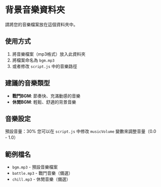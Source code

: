 # 背景音樂資料夾

請將您的音樂檔案放在這個資料夾中。

## 使用方式

1. 將音樂檔案（mp3格式）放入此資料夾
2. 將檔案命名為 `bgm.mp3`
3. 或者修改 `script.js` 中的音樂路徑

## 建議的音樂類型

- **戰鬥BGM**: 節奏快、充滿動感的音樂
- **休閒BGM**: 輕鬆、舒適的背景音樂

## 音樂設定

預設音量：30%
您可以在 `script.js` 中修改 `musicVolume` 變數來調整音量（0.0 - 1.0）

## 範例檔名

- `bgm.mp3` - 預設音樂檔案
- `battle.mp3` - 戰鬥音樂（備選）
- `chill.mp3` - 休閒音樂（備選）
